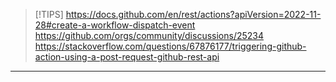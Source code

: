 > [!TIPS]
  https://docs.github.com/en/rest/actions?apiVersion=2022-11-28#create-a-workflow-dispatch-event
  https://github.com/orgs/community/discussions/25234
  https://stackoverflow.com/questions/67876177/triggering-github-action-using-a-post-request-github-rest-api

---
